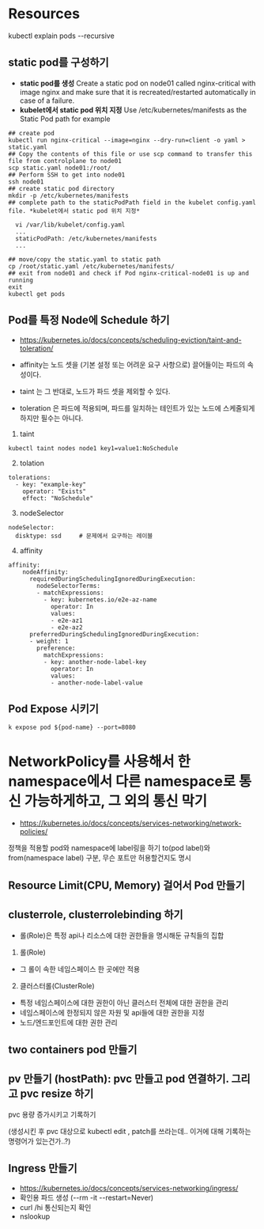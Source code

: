 # Resources
kubectl explain pods --recursive

## static pod를 구성하기
- **static pod를 생성** Create a static pod on node01 called nginx-critical with image nginx and make sure that it is recreated/restarted automatically in case of a failure.
- **kubelet에서 static pod 위치 지정** Use /etc/kubernetes/manifests as the Static Pod path for example
```
## create pod 
kubectl run nginx-critical --image=nginx --dry-run=client -o yaml > static.yaml
## Copy the contents of this file or use scp command to transfer this file from controlplane to node01
scp static.yaml node01:/root/
## Perform SSH to get into node01
ssh node01
## create static pod directory 
mkdir -p /etc/kubernetes/manifests
## complete path to the staticPodPath field in the kubelet config.yaml file. *kubelet에서 static pod 위치 지정* 

  vi /var/lib/kubelet/config.yaml
  ...
  staticPodPath: /etc/kubernetes/manifests
  ...

## move/copy the static.yaml to static path
cp /root/static.yaml /etc/kubernetes/manifests/
## exit from node01 and check if Pod nginx-critical-node01 is up and running
exit
kubectl get pods 
 ```


## Pod를 특정 Node에 Schedule 하기
- https://kubernetes.io/docs/concepts/scheduling-eviction/taint-and-toleration/

- affinity는 노드 셋을 (기본 설정 또는 어려운 요구 사항으로) 끌어들이는 파드의 속성이다. 
- taint 는 그 반대로, 노드가 파드 셋을 제외할 수 있다.
- toleration 은 파드에 적용되며, 파드를 일치하는 테인트가 있는 노드에 스케줄되게 하지만 필수는 아니다.
1. taint
```
kubectl taint nodes node1 key1=value1:NoSchedule
```

2. tolation
```
tolerations:
  - key: "example-key"
    operator: "Exists"
    effect: "NoSchedule"
```

3. nodeSelector
```
nodeSelector:
  disktype: ssd     # 문제에서 요구하는 레이블
```
4. affinity
```
affinity:
    nodeAffinity:
      requiredDuringSchedulingIgnoredDuringExecution:
        nodeSelectorTerms:
        - matchExpressions:
          - key: kubernetes.io/e2e-az-name
            operator: In
            values:
            - e2e-az1
            - e2e-az2
      preferredDuringSchedulingIgnoredDuringExecution:
      - weight: 1
        preference:
          matchExpressions:
          - key: another-node-label-key
            operator: In
            values:
            - another-node-label-value
```
## Pod Expose 시키기
```
k expose pod ${pod-name} --port=8080
```

# NetworkPolicy를 사용해서 한 namespace에서 다른 namespace로 통신 가능하게하고, 그 외의 통신 막기
- https://kubernetes.io/docs/concepts/services-networking/network-policies/

정책을 적용할 pod와 namespace에 label링을 하기
to(pod label)와 from(namespace label) 구분, 무슨 포트만 허용할건지도 명시

## Resource Limit(CPU, Memory) 걸어서 Pod 만들기

## clusterrole, clusterrolebinding 하기
- 롤(Role)은 특정 api나 리소스에 대한 권한들을 명시해둔 규칙들의 집합

1. 롤(Role)
- 그 롤이 속한 네임스페이스 한 곳에만 적용 

2. 클러스터롤(ClusterRole)
- 특정 네임스페이스에 대한 권한이 아닌 클러스터 전체에 대한 권한을 관리
- 네임스페이스에 한정되지 않은 자원 및 api들에 대한 권한을 지정
- 노드/엔드포인트에 대한 권한 관리

## two containers pod 만들기
## pv 만들기 (hostPath): pvc 만들고 pod 연결하기. 그리고 pvc resize 하기
pvc 용량 증가시키고 기록하기

   (생성시킨 후 pvc 대상으로 kubectl edit , patch를 쓰라는데.. 이거에 대해 기록하는 명령어가 있는건가..?)
## Ingress 만들기
-  https://kubernetes.io/docs/concepts/services-networking/ingress/
- 확인용 파드 생성 (--rm -it --restart=Never)
- curl <Internal-IP>/hi 통신되는지 확인
- nslookup 
